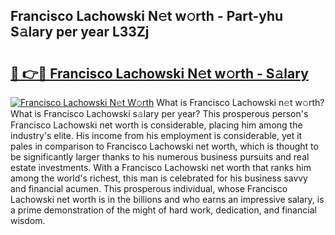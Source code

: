 ## Francisco Lachowski N𝚎t w𝚘rth - Part-yhu S𝚊lary per year L33Zj

# <h2><a href="http://gc55mdy.nevu.top/?p=Francisco+Lachowski">🔗 👉🔴 Francisco Lachowski N𝚎t w𝚘rth - S𝚊lary</a></h2>

[![Francisco Lachowski N𝚎t W𝚘rth](https://i.imgur.com/Oavwk0R.jpeg)](http://gc55mdy.nevu.top/?p=Francisco+Lachowski)
What is Francisco Lachowski n𝚎t w𝚘rth? What is Francisco Lachowski s𝚊lary per year?
This prosperous person's Francisco Lachowski net worth is considerable, placing him among the industry's elite. His income from his employment is considerable, yet it pales in comparison to Francisco Lachowski net worth, which is thought to be significantly larger thanks to his numerous business pursuits and real estate investments. With a Francisco Lachowski net worth that ranks him among the world's richest, this man is celebrated for his business savvy and financial acumen. This prosperous individual, whose Francisco Lachowski net worth is in the billions and who earns an impressive salary, is a prime demonstration of the might of hard work, dedication, and financial wisdom.
